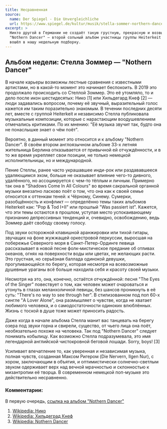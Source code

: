 ```yaml
---
title: Несравненная
source:
  name: Der Spiegel - Die Unvergleichliche
  url: https://www.spiegel.de/kultur/musik/stella-sommer-northern-dancer-abgehoert-album-der-woche-a-4fb7d7ea-b37c-470d-b2da-8a1d63f95ca9
excerpt: >
  Никто другой в Германии не создаёт такую грустную, прекрасную и возвышенную музыку:
  "Nothern Dancer" — второй сольный альбом участницы группы Heiterkeit Стеллы Зоммер
  вошёл в нашу недельную подборку.
---
```


## Альбом недели: Стелла Зоммер — "Nothern Dancer"

В начале карьеры возможны лестные сравнения с известными артистами, но в какой-то момент это начинает беспокоить.
В 2019 это продолжало происходить со Стеллой Зоммер. Это её утомляло, то и дело после икон шестидесятых:
Нико [1] или Хильдегард Кнеф [2] — люди задавалиcь вопросом, почему её звучный,
выразительный голос кажется им таким поразительно знакомым.
В течении последних десяти лет, вместе с группой Heiterkeit и независимо Стелла публиковала музыкальные композиции,
которые с нарастающим воодушевлением отмечались критиками.
По их мнению: "Её музыка звучит так, будто она не понаслышке знает о чём поёт".

Вероятно, в данный момент это относится и к альбому "Nothern Dancer".
В своём втором англоязычном альбоме 33-х летняя жительница Берлина отказывается от привычной ей отчуждённости,
и в то же время укрепляет свои позиции, не только немецкой исполнительницы, но и международной.

Пение Стеллы, ранее часто украшавшее инди-рок или раздававшееся удаляющимся эхом,
больше не оказывает влияние чего-то дивного, удалённого, но ассоциируется с чем-то тёплым и личным.
Примерно так она в "Shadows Come In All Colours" во время сакральной органной музыки внезапно ласково поёт о том,
что она как к своей семье относится к оттенкам теней: к Чёрному, Синему.
Сумерки, разобщённость и конфликт — определённо темы таких альбомов Heiterkeit как:
"Pop & Tod I+II" или прошлый "Was passiert ist". Кажется, что эти темы остаются в прошлом,
уступая место успокаивающему признанию депрессивных тенденций и, очевидно, освобождению,
ведь Зоммер даёт свободу своему голосу.

Под звуки осторожной клавишной аранжировки или тихой гитары, звучащих на фоне жужжащей оркестровой перкуссии,
выросшая на побережье Северного моря в Санкт-Петер-Ординге певица рассказывает в новой песне фолк-мистическое предание об отливах океанов,
огнях на поверхности воды или цветах, не желающих расти. Это грустная, но серьёзная баллада одинокой девушки,
прогуливающейся по берегу, которая несмотря на всевозможные душевные ураганы всё больше находила себя и красоту своей музыки.

Несмотря на это, она, конечно, остаётся отчуждённой: песня "The Eyes of the Singer" повествует о том,
как человек может очароваться и утонуть в глазах меланхоличной певицы,
без шансов проникнуть в её суть: "There's no way to see through her".
В стилизованном под поп 60-х сингле "A Lover Alone", она размышляет о чувстве,
когда не хватает любимого человека, и о самодостаточности одиноких влюблённых.
Жизнь с тоской в душе тоже может приносить радость.

Даже когда в начале альбома Стелла манит вас танцевать на берегу озера под звуки горна и свирели,
существо, от чьего лица она поёт, необязательно похоже на человека.
Так под "Nothern Dancer" следует понимать кобылицу.
Как возможно Стелла подразумевала, это имя легендарной английской чистокровной беговой лошади. Sorry, boys! [3]

Усиливает впечатление то, как уверенная и независимая музыка, полная чувств, созданная Максом Ригером (Die Nervern, Ilgen Nur),
с хором, заключающим в объятия, и оптимистически солнечно-светлым звуком одерживает верх над вечной мрачностью и склонностью к мизантропии её творца.
В современном немецкой поп-музыке это действительно несравненно.


### Комментарии:
В первую очередь, [ссылка на альбом "Nothern Dancer"](https://stellasommer.bandcamp.com/album/northern-dancer)

1. [Wikipedia: Нико](https://ru.wikipedia.org/wiki/%D0%9D%D0%B8%D0%BA%D0%BE)
2. [Wikipedia: Хильдеград Кнеф](https://ru.wikipedia.org/wiki/%D0%9A%D0%BD%D0%B5%D1%84,_%D0%A5%D0%B8%D0%BB%D1%8C%D0%B4%D0%B5%D0%B3%D0%B0%D1%80%D0%B4)
3. [Wikipedia: Nothern Dancer](https://en.wikipedia.org/wiki/Northern_Dancer)
